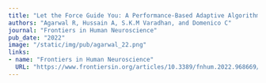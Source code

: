 ```yaml
---
title: "Let the Force Guide You: A Performance-Based Adaptive Algorithm for Postural Training using Haptic Feedback"
authors: "Agarwal R, Hussain A, S.K.M Varadhan, and Domenico C"
journal: "Frontiers in Human Neuroscience"
pub_date: "2022"
image: "/static/img/pub/agarwal_22.png"
links:
- name: "Frontiers in Human Neuroscience"
  URL: "https://www.frontiersin.org/articles/10.3389/fnhum.2022.968669/abstract"
---
```



